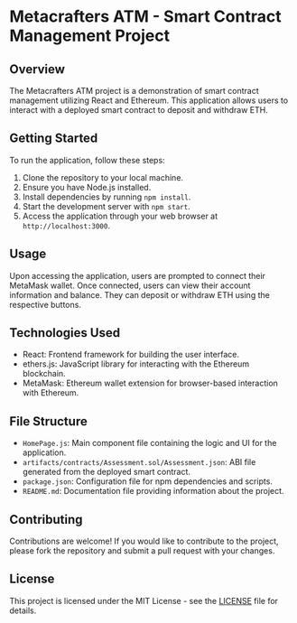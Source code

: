 # Metacrafters ATM - Smart Contract Management Project

## Overview
The Metacrafters ATM project is a demonstration of smart contract management utilizing React and Ethereum. This application allows users to interact with a deployed smart contract to deposit and withdraw ETH.

## Getting Started
To run the application, follow these steps:

1. Clone the repository to your local machine.
2. Ensure you have Node.js installed.
3. Install dependencies by running `npm install`.
4. Start the development server with `npm start`.
5. Access the application through your web browser at `http://localhost:3000`.

## Usage
Upon accessing the application, users are prompted to connect their MetaMask wallet. Once connected, users can view their account information and balance. They can deposit or withdraw ETH using the respective buttons.

## Technologies Used
- React: Frontend framework for building the user interface.
- ethers.js: JavaScript library for interacting with the Ethereum blockchain.
- MetaMask: Ethereum wallet extension for browser-based interaction with Ethereum.

## File Structure
- `HomePage.js`: Main component file containing the logic and UI for the application.
- `artifacts/contracts/Assessment.sol/Assessment.json`: ABI file generated from the deployed smart contract.
- `package.json`: Configuration file for npm dependencies and scripts.
- `README.md`: Documentation file providing information about the project.

## Contributing
Contributions are welcome! If you would like to contribute to the project, please fork the repository and submit a pull request with your changes.

## License
This project is licensed under the MIT License - see the [LICENSE](LICENSE) file for details.
